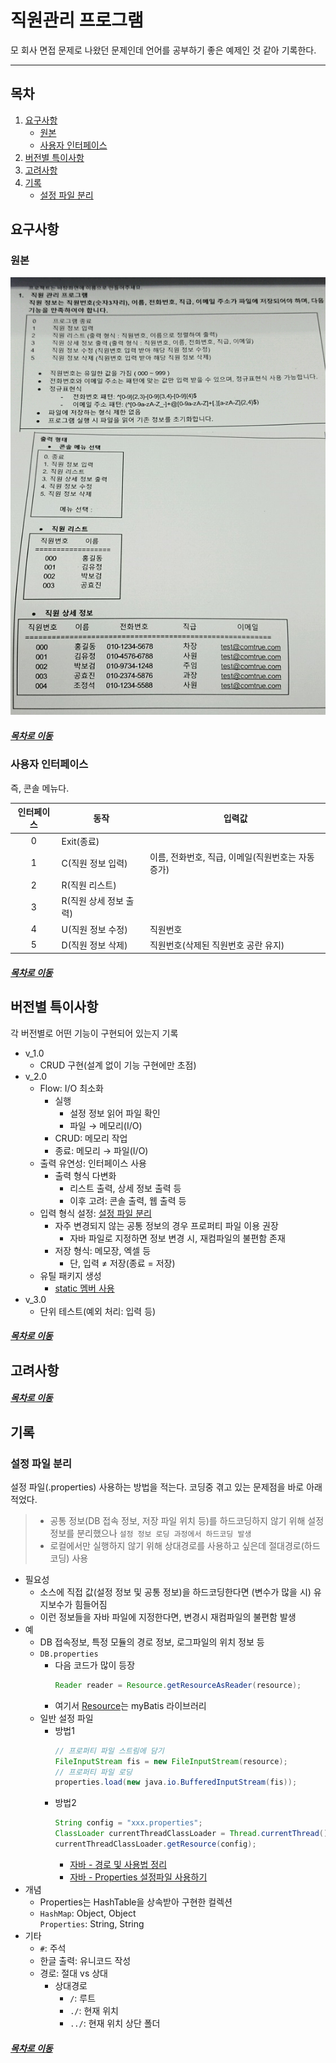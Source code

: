 직원관리 프로그램
=====
모 회사 면접 문제로 나왔던 문제인데 언어를 공부하기 좋은 예제인 것 같아 기록한다.
- - -
## 목차
1. [요구사항](#요구사항)
	* [원본](#원본)
	* [사용자 인터페이스](#사용자-인터페이스)
2. [버전별 특이사항](#버전별-특이사항)
3. [고려사항](#고려사항)
4. [기록](#기록)
	* [설정 파일 분리](#설정-파일-분리)

## 요구사항
### 원본
<img src="./img/comtrue.png" width="600" height="700"></br>

##### [목차로 이동](#목차)

### 사용자 인터페이스
즉, 콘솔 메뉴다.

| 인터페이스 | 동작 | 입력값 |
| :--: | -- | -- |
| 0 | Exit(종료) | |
| 1 | C(직원 정보 입력) | 이름, 전화번호, 직급, 이메일(직원번호는 자동증가) |
| 2 | R(직원 리스트) | |
| 3 | R(직원 상세 정보 출력) | |
| 4 | U(직원 정보 수정) | 직원번호 |
| 5 | D(직원 정보 삭제) | 직원번호(삭제된 직원번호 공란 유지) |

##### [목차로 이동](#목차)

## 버전별 특이사항
각 버전별로 어떤 기능이 구현되어 있는지 기록

* v_1.0
	* CRUD 구현(설계 없이 기능 구현에만 초점)
* v_2.0
	* Flow: I/O 최소화
		* 실행
			* 설정 정보 읽어 파일 확인
			* 파일 → 메모리(I/O)
		* CRUD: 메모리 작업
		* 종료: 메모리 → 파일(I/O)
	* 출력 유연성: 인터페이스 사용
		* 출력 형식 다변화
			* 리스트 출력, 상세 정보 출력 등
			* 이후 고려: 콘솔 출력, 웹 출력 등
	* 입력 형식 설정: [설정 파일 분리](#설정-파일-분리)
		* 자주 변경되지 않는 공통 정보의 경우 프로퍼티 파일 이용 권장
			* 자바 파일로 지정하면 정보 변경 시, 재컴파일의 불편함 존재
		* 저장 형식: 메모장, 엑셀 등
			* 단, 입력 ≠ 저장(종료 = 저장)
	* 유틸 패키지 생성
		* [static 멤버 사용](https://github.com/nara1030/ThisIsJava/blob/master/docs/etc/static_vs_non-static.md)
* v_3.0
	* 단위 테스트(예외 처리: 입력 등)

##### [목차로 이동](#목차)

## 고려사항


##### [목차로 이동](#목차)

## 기록
### 설정 파일 분리
설정 파일(.properties) 사용하는 방법을 적는다. 코딩중 겪고 있는 문제점을 바로 아래 적었다.

> * 공통 정보(DB 접속 정보, 저장 파일 위치 등)를 하드코딩하지 않기 위해 설정 정보를 분리했으나 `설정 정보 로딩 과정에서 하드코딩 발생`  
> * 로컬에서만 실행하지 않기 위해 상대경로를 사용하고 싶은데 절대경로(하드코딩) 사용

* 필요성
	* 소스에 직접 값(설정 정보 및 공통 정보)을 하드코딩한다면 (변수가 많을 시) 유지보수가 힘들어짐
	* 이런 정보들을 자바 파일에 지정한다면, 변경시 재컴파일의 불편함 발생
* 예
	* DB 접속정보, 특정 모듈의 경로 정보, 로그파일의 위치 정보 등
	* `DB.properties`
		* 다음 코드가 많이 등장  
			```java
			Reader reader = Resource.getResourceAsReader(resource);
			```
		* 여기서 [Resource](http://www.gisdeveloper.co.kr/?p=5168)는 myBatis 라이브러리
	* 일반 설정 파일
		* 방법1  
			```java
			// 프로퍼티 파일 스트림에 담기
			FileInputStream fis = new FileInputStream(resource);
			// 프로퍼티 파일 로딩
			properties.load(new java.io.BufferedInputStream(fis));
			```
		* 방법2  
			```java
			String config = "xxx.properties";
			ClassLoader currentThreadClassLoader = Thread.currentThread().getContextClassLoader();
			currentThreadClassLoader.getResource(config);
			```
			* [자바 - 경로 및 사용법 정리](https://hamait.tistory.com/360)
			* [자바 - Properties 설정파일 사용하기](https://daily-study.tistory.com/7)
* 개념
	* Properties는 HashTable을 상속받아 구현한 컬렉션
	* `HashMap`: Object, Object  
	  `Properties`: String, String
* 기타
	* `#`: 주석
	* 한글 출력: 유니코드 작성
	* 경로: 절대 vs 상대
		* 상대경로
			* `/`: 루트
			* `./`: 현재 위치
			* `../`: 현재 위치 상단 폴더

##### [목차로 이동](#목차)

